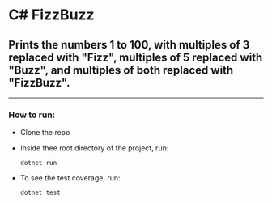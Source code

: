 # C# FizzBuzz

## Prints the numbers 1 to 100, with multiples of 3 replaced with "Fizz", multiples of 5 replaced with "Buzz", and multiples of both replaced with "FizzBuzz".

---

### How to run:

- Clone the repo
- Inside thee root directory of the project, run:

    ```
    dotnet run
    ```
- To see the test coverage, run:

    ```
    dotnet test
    ```